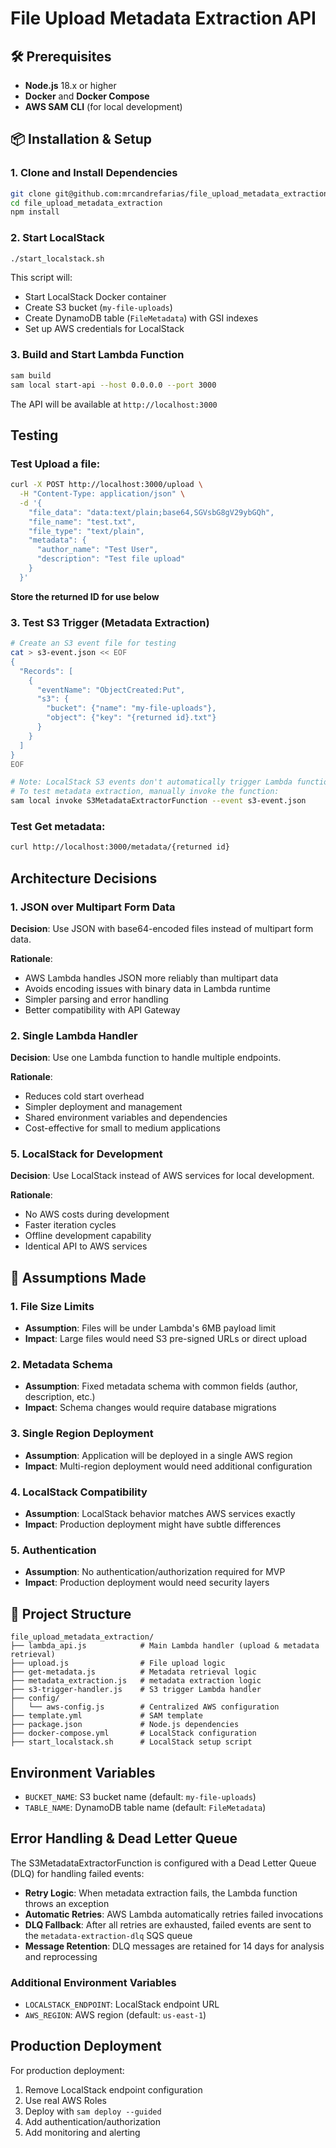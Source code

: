 # File Upload Metadata Extraction API


## 🛠️ Prerequisites

- **Node.js** 18.x or higher
- **Docker** and **Docker Compose**
- **AWS SAM CLI** (for local development)

## 📦 Installation & Setup

### 1. Clone and Install Dependencies
```bash
git clone git@github.com:mrcandrefarias/file_upload_metadata_extraction.git
cd file_upload_metadata_extraction
npm install
```

### 2. Start LocalStack
```bash
./start_localstack.sh
```

This script will:
- Start LocalStack Docker container
- Create S3 bucket (`my-file-uploads`)
- Create DynamoDB table (`FileMetadata`) with GSI indexes
- Set up AWS credentials for LocalStack

### 3. Build and Start Lambda Function
```bash
sam build
sam local start-api --host 0.0.0.0 --port 3000
```

The API will be available at `http://localhost:3000`

## Testing

### Test Upload a file:
```bash
curl -X POST http://localhost:3000/upload \
  -H "Content-Type: application/json" \
  -d '{
    "file_data": "data:text/plain;base64,SGVsbG8gV29ybGQh",
    "file_name": "test.txt",
    "file_type": "text/plain",
    "metadata": {
      "author_name": "Test User",
      "description": "Test file upload"
    }
  }'
```

**Store the returned ID for use below**

### 3. Test S3 Trigger (Metadata Extraction)
```bash
# Create an S3 event file for testing
cat > s3-event.json << EOF
{
  "Records": [
    {
      "eventName": "ObjectCreated:Put",
      "s3": {
        "bucket": {"name": "my-file-uploads"},
        "object": {"key": "{returned id}.txt"}
      }
    }
  ]
}
EOF

# Note: LocalStack S3 events don't automatically trigger Lambda functions
# To test metadata extraction, manually invoke the function:
sam local invoke S3MetadataExtractorFunction --event s3-event.json
```

### Test Get metadata:
```bash
curl http://localhost:3000/metadata/{returned id}
```


## Architecture Decisions

### 1. JSON over Multipart Form Data
**Decision**: Use JSON with base64-encoded files instead of multipart form data.

**Rationale**:
- AWS Lambda handles JSON more reliably than multipart data
- Avoids encoding issues with binary data in Lambda runtime
- Simpler parsing and error handling
- Better compatibility with API Gateway

### 2. Single Lambda Handler
**Decision**: Use one Lambda function to handle multiple endpoints.

**Rationale**:
- Reduces cold start overhead
- Simpler deployment and management
- Shared environment variables and dependencies
- Cost-effective for small to medium applications


### 5. LocalStack for Development
**Decision**: Use LocalStack instead of AWS services for local development.

**Rationale**:
- No AWS costs during development
- Faster iteration cycles
- Offline development capability
- Identical API to AWS services


## 📝 Assumptions Made

### 1. File Size Limits
- **Assumption**: Files will be under Lambda's 6MB payload limit
- **Impact**: Large files would need S3 pre-signed URLs or direct upload

### 2. Metadata Schema
- **Assumption**: Fixed metadata schema with common fields (author, description, etc.)
- **Impact**: Schema changes would require database migrations

### 3. Single Region Deployment
- **Assumption**: Application will be deployed in a single AWS region
- **Impact**: Multi-region deployment would need additional configuration

### 4. LocalStack Compatibility
- **Assumption**: LocalStack behavior matches AWS services exactly
- **Impact**: Production deployment might have subtle differences

### 5. Authentication
- **Assumption**: No authentication/authorization required for MVP
- **Impact**: Production deployment would need security layers

## 📁 Project Structure

```
file_upload_metadata_extraction/
├── lambda_api.js            # Main Lambda handler (upload & metadata retrieval)
├── upload.js                # File upload logic
├── get-metadata.js          # Metadata retrieval logic
├── metadata_extraction.js   # metadata extraction logic
├── s3-trigger-handler.js    # S3 trigger Lambda handler
├── config/
│   └── aws-config.js        # Centralized AWS configuration
├── template.yml             # SAM template
├── package.json             # Node.js dependencies
├── docker-compose.yml       # LocalStack configuration
├── start_localstack.sh      # LocalStack setup script
```

## Environment Variables

- `BUCKET_NAME`: S3 bucket name (default: `my-file-uploads`)
- `TABLE_NAME`: DynamoDB table name (default: `FileMetadata`)

## Error Handling & Dead Letter Queue

The S3MetadataExtractorFunction is configured with a Dead Letter Queue (DLQ) for handling failed events:

- **Retry Logic**: When metadata extraction fails, the Lambda function throws an exception
- **Automatic Retries**: AWS Lambda automatically retries failed invocations
- **DLQ Fallback**: After all retries are exhausted, failed events are sent to the `metadata-extraction-dlq` SQS queue
- **Message Retention**: DLQ messages are retained for 14 days for analysis and reprocessing

### Additional Environment Variables

- `LOCALSTACK_ENDPOINT`: LocalStack endpoint URL
- `AWS_REGION`: AWS region (default: `us-east-1`)

## Production Deployment

For production deployment:

1. Remove LocalStack endpoint configuration
2. Use real AWS Roles
3. Deploy with `sam deploy --guided`
4. Add authentication/authorization
6. Add monitoring and alerting
